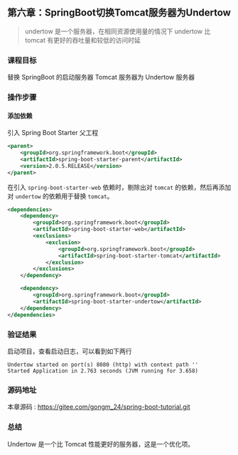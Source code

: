 第六章：SpringBoot切换Tomcat服务器为Undertow
---

> undertow 是一个服务器，在相同资源使用量的情况下 undertow 比 tomcat 有更好的吞吐量和较低的访问时延

### 课程目标

替换 SpringBoot 的启动服务器 Tomcat 服务器为 Undertow 服务器

### 操作步骤

#### 添加依赖

引入 Spring Boot Starter 父工程

```xml
<parent>
    <groupId>org.springframework.boot</groupId>
    <artifactId>spring-boot-starter-parent</artifactId>
    <version>2.0.5.RELEASE</version>
</parent>
```

在引入 `spring-boot-starter-web` 依赖时，剔除出对 `tomcat` 的依赖，然后再添加对 `undertow` 的依赖用于替换 `tomcat`。

```xml
<dependencies>
    <dependency>
        <groupId>org.springframework.boot</groupId>
        <artifactId>spring-boot-starter-web</artifactId>
        <exclusions>
            <exclusion>
                <groupId>org.springframework.boot</groupId>
                <artifactId>spring-boot-starter-tomcat</artifactId>
            </exclusion>
        </exclusions>
    </dependency>

    <dependency>
        <groupId>org.springframework.boot</groupId>
        <artifactId>spring-boot-starter-undertow</artifactId>
    </dependency>
</dependencies>
```

### 验证结果

启动项目，查看启动日志，可以看到如下两行

```
Undertow started on port(s) 8080 (http) with context path ''
Started Application in 2.763 seconds (JVM running for 3.658)
```

### 源码地址

本章源码 : <https://gitee.com/gongm_24/spring-boot-tutorial.git>

### 总结

Undertow 是一个比 Tomcat 性能更好的服务器，这是一个优化项。
